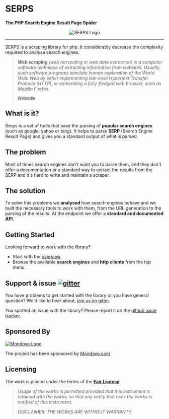 SERPS
=====

**The PHP Search Engine Result Page Spider**

<center><img class="frameless-image" alt="SERPS Logo" style="max-height:100px" src="images/logo.png"/></center>


---

SERPS is a scraping library for php. It considerably decrease the complexity required to analyse search engines.


> <cite>**Web scraping** (web harvesting or web data extraction) is a computer software technique of extracting 
> information from websites. Usually, such software programs simulate human exploration of the World Wide Web 
> by either implementing low-level Hypertext Transfer Protocol (HTTP), 
> or embedding a fully-fledged web browser, such as Mozilla Firefox.</cite>
>
> <small>[Wikipedia](https://en.wikipedia.org/wiki/Web_scraping)</small>


What is it?
-----------

Serps is a set of tools that ease the parsing of **popular search engines** (such as google, yahoo or bing).
It helps to parse **SERP** (Search Engine Result Page) and gives you a standard output of what is parsed.

The problem
-----------

Most of times search engines don't want you to parse them, and they don't offer a documentation or a standard way 
to extract the results from the SERP and it's hard to write and maintain a scraper.

The solution
------------

To solve this problems we **analysed** how search engines behave and we built the necessary tools to
work with them, from the URL generation to the parsing of the results. 
At the endpoint we offer a **standard and documented API**.

Getting Started
---------------

Looking forward to work with the library? 

- Start with the [overview](overview.md).
- Browse the available **search engines** and **http clients** from the top menu.

Support & issue [<img class="frameless-image" alt="gitter" src="https://img.shields.io/gitter/room/nwjs/nw.js.svg" />](https://gitter.im/serp-spider/help)
---------------

You have problems to get started with the library or you have general question? We'd like to hear about,
[join us on gitter](https://gitter.im/serp-spider/help).

You spotted an issue with the library? Please report it on the 
[github issue tracker](https://github.com/serp-spider/serps/issues).

Sponsored By
---------------

[<img class="frameless-image" alt="Mondovo Logo" style="max-height:100px" src="http://www.mondovo.com/app/templates/metronic/frontend_new/assets/frontend/layout/img/logos/logo-original.svg"/>](http://www.mondovo.com)

The project has been sponsored by [Mondovo.com](http://www.mondovo.com)

                                                                                                 



Licensing
---------

The work is placed under the terms of the [**Fair License**](https://github.com/serp-scrape/serps/blob/master/LICENSE).

> <cite>Usage of the works is permitted provided that this instrument is retained with the works, 
> so that any entity that uses the works is notified of this instrument.</cite>
>
> <cite>DISCLAIMER: THE WORKS ARE WITHOUT WARRANTY.</cite>
